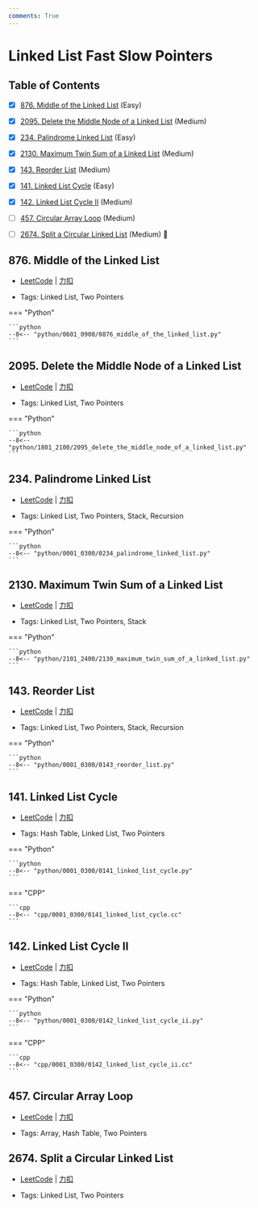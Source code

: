 ```yaml
---
comments: True
---
```


# Linked List Fast Slow Pointers

## Table of Contents

- [x] [876. Middle of the Linked List](#876-middle-of-the-linked-list) (Easy)
- [x] [2095. Delete the Middle Node of a Linked List](#2095-delete-the-middle-node-of-a-linked-list) (Medium)
- [x] [234. Palindrome Linked List](#234-palindrome-linked-list) (Easy)
- [x] [2130. Maximum Twin Sum of a Linked List](#2130-maximum-twin-sum-of-a-linked-list) (Medium)
- [x] [143. Reorder List](#143-reorder-list) (Medium)
- [x] [141. Linked List Cycle](#141-linked-list-cycle) (Easy)
- [x] [142. Linked List Cycle II](#142-linked-list-cycle-ii) (Medium)
- [ ] [457. Circular Array Loop](#457-circular-array-loop) (Medium)
- [ ] [2674. Split a Circular Linked List](#2674-split-a-circular-linked-list) (Medium) 👑


## 876. Middle of the Linked List

-    [LeetCode](https://leetcode.com/problems/middle-of-the-linked-list/) | [力扣](https://leetcode.cn/problems/middle-of-the-linked-list/)

-   Tags: Linked List, Two Pointers

=== "Python"

    ```python
    --8<-- "python/0601_0900/0876_middle_of_the_linked_list.py"
    ```



## 2095. Delete the Middle Node of a Linked List

-    [LeetCode](https://leetcode.com/problems/delete-the-middle-node-of-a-linked-list/) | [力扣](https://leetcode.cn/problems/delete-the-middle-node-of-a-linked-list/)

-   Tags: Linked List, Two Pointers

=== "Python"

    ```python
    --8<-- "python/1801_2100/2095_delete_the_middle_node_of_a_linked_list.py"
    ```



## 234. Palindrome Linked List

-    [LeetCode](https://leetcode.com/problems/palindrome-linked-list/) | [力扣](https://leetcode.cn/problems/palindrome-linked-list/)

-   Tags: Linked List, Two Pointers, Stack, Recursion

=== "Python"

    ```python
    --8<-- "python/0001_0300/0234_palindrome_linked_list.py"
    ```



## 2130. Maximum Twin Sum of a Linked List

-    [LeetCode](https://leetcode.com/problems/maximum-twin-sum-of-a-linked-list/) | [力扣](https://leetcode.cn/problems/maximum-twin-sum-of-a-linked-list/)

-   Tags: Linked List, Two Pointers, Stack

=== "Python"

    ```python
    --8<-- "python/2101_2400/2130_maximum_twin_sum_of_a_linked_list.py"
    ```



## 143. Reorder List

-    [LeetCode](https://leetcode.com/problems/reorder-list/) | [力扣](https://leetcode.cn/problems/reorder-list/)

-   Tags: Linked List, Two Pointers, Stack, Recursion

=== "Python"

    ```python
    --8<-- "python/0001_0300/0143_reorder_list.py"
    ```



## 141. Linked List Cycle

-    [LeetCode](https://leetcode.com/problems/linked-list-cycle/) | [力扣](https://leetcode.cn/problems/linked-list-cycle/)

-   Tags: Hash Table, Linked List, Two Pointers

=== "Python"

    ```python
    --8<-- "python/0001_0300/0141_linked_list_cycle.py"
    ```

=== "CPP"

    ```cpp
    --8<-- "cpp/0001_0300/0141_linked_list_cycle.cc"
    ```



## 142. Linked List Cycle II

-    [LeetCode](https://leetcode.com/problems/linked-list-cycle-ii/) | [力扣](https://leetcode.cn/problems/linked-list-cycle-ii/)

-   Tags: Hash Table, Linked List, Two Pointers

=== "Python"

    ```python
    --8<-- "python/0001_0300/0142_linked_list_cycle_ii.py"
    ```

=== "CPP"

    ```cpp
    --8<-- "cpp/0001_0300/0142_linked_list_cycle_ii.cc"
    ```



## 457. Circular Array Loop

-    [LeetCode](https://leetcode.com/problems/circular-array-loop/) | [力扣](https://leetcode.cn/problems/circular-array-loop/)

-   Tags: Array, Hash Table, Two Pointers



## 2674. Split a Circular Linked List

-    [LeetCode](https://leetcode.com/problems/split-a-circular-linked-list/) | [力扣](https://leetcode.cn/problems/split-a-circular-linked-list/)

-   Tags: Linked List, Two Pointers
